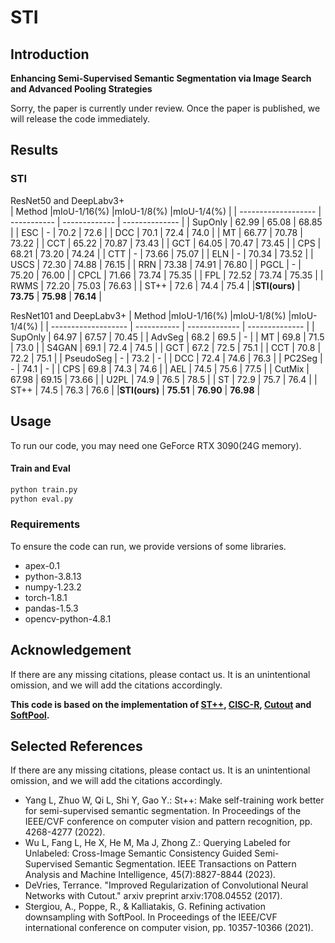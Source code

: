 # STI
## Introduction
**Enhancing Semi-Supervised Semantic Segmentation via Image Search and Advanced Pooling Strategies** 

Sorry, the paper is currently under review. Once the paper is published, we will release the code immediately.
## Results

### STI

ResNet50 and DeepLabv3+                       
| Method              |mIoU-1/16(%) |mIoU-1/8(%)    |mIoU-1/4(%)     |
| ------------------- | ----------- | ------------- | -------------- |
| SupOnly             | 62.99       | 65.08         | 68.85          |
| ESC                 | -           | 70.2          | 72.6           |
| DCC                 | 70.1        | 72.4          | 74.0           |
| MT                  | 66.77		    | 70.78         | 73.22          |
| CCT                 | 65.22		    | 70.87         | 73.43          |
| GCT                 | 64.05		    | 70.47         | 73.45          |
| CPS                 | 68.21		    | 73.20         | 74.24          |
| CTT                 | -		        | 73.66         | 75.07          |
| ELN                 | -		        | 70.34         | 73.52          |
| USCS                | 72.30       | 74.88         | 76.15          |
| RRN                 | 73.38		    | 74.91         | 76.80          |
| PGCL                | -		        | 75.20         | 76.00          |
| CPCL                | 71.66		    | 73.74         | 75.35          |
| FPL                 | 72.52		    | 73.74         | 75.35          |
| RWMS                | 72.20		    | 75.03         | 76.63          |
| ST++                | 72.6        | 74.4          | 75.4           |
|**STI(ours)**        | **73.75**   | **75.98**     | **76.14**      |

ResNet101 and DeepLabv3+
| Method              |mIoU-1/16(%) |mIoU-1/8(%)    |mIoU-1/4(%)     |
| ------------------- | ----------- | ------------- | -------------- |
| SupOnly             | 64.97       | 67.57         | 70.45          |
| AdvSeg              | 68.2		    | 69.5          | -              |
| MT                  | 69.8		    | 71.5          | 73.0           |
| S4GAN               | 69.1		    | 72.4          | 74.5           |
| GCT                 | 67.2		    | 72.5          | 75.1           |
| CCT                 | 70.8		    | 72.2          | 75.1           |
| PseudoSeg           | -		        | 73.2          | -              |
| DCC                 | 72.4		    | 74.6          | 76.3           |
| PC2Seg              | -		        | 74.1          | -              |
| CPS                 | 69.8			  | 74.3          | 74.6           |
| AEL                 | 74.5			  | 75.6          | 77.5           |
| CutMix              | 67.98		    | 69.15         | 73.66          |
| U2PL                | 74.9		    | 76.5          | 78.5           |
| ST                  | 72.9		    | 75.7          | 76.4           |
| ST++                | 74.5        | 76.3          | 76.6           |
|**STI(ours)**        | **75.51**   | **76.90**     | **76.98**      |



## Usage
To run our code, you may need one GeForce RTX 3090(24G memory).

#### Train and Eval
```bash 
python train.py
python eval.py
```

### Requirements

To ensure the code can run, we provide versions of some libraries.

- apex-0.1
- python-3.8.13
- numpy-1.23.2
- torch-1.8.1
- pandas-1.5.3
- opencv-python-4.8.1

## Acknowledgement 

If there are any missing citations, please contact us. It is an unintentional omission, and we will add the citations accordingly.

 **This code is based on the implementation of  [ST++](https://github.com/quark0/darts), [CISC-R](https://github.com/xiaomi-automl/FairDARTS), [Cutout](https://github.com/uoguelph-mlrg/Cutout) and [SoftPool](https://github.com/alexandrosstergiou/SoftPool).**

## Selected References

If there are any missing citations, please contact us. It is an unintentional omission, and we will add the citations accordingly.

- Yang L, Zhuo W, Qi L, Shi Y, Gao Y.: St++: Make self-training work better for semi-supervised semantic segmentation. In Proceedings of the IEEE/CVF conference on computer vision and pattern recognition, pp. 4268-4277 (2022).
- Wu L, Fang L, He X, He M, Ma J, Zhong Z.: Querying Labeled for Unlabeled: Cross-Image Semantic Consistency Guided Semi-Supervised Semantic Segmentation. IEEE Transactions on Pattern Analysis and Machine Intelligence, 45(7):8827-8844 (2023).
- DeVries, Terrance. "Improved Regularization of Convolutional Neural Networks with Cutout." arxiv preprint arxiv:1708.04552 (2017).
- Stergiou, A., Poppe, R., & Kalliatakis, G. Refining activation downsampling with SoftPool. In Proceedings of the IEEE/CVF international conference on computer vision, pp. 10357-10366 (2021).

